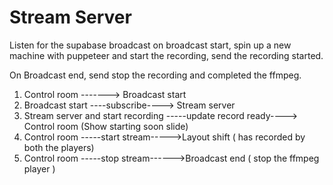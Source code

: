 # Stream Server
Listen for the supabase broadcast on broadcast start, spin up a new machine with puppeteer and start the recording, send the recording started.

On Broadcast end, send stop the recording and completed the ffmpeg.



1. Control room   -------> Broadcast start
2. Broadcast start ----subscribe----> Stream server
3. Stream server and start recording -----update record ready----> Control room (Show starting soon slide)
4. Control room -----start stream----->Layout shift ( has recorded by both the players)
5. Control room -----stop stream------>Broadcast end ( stop the ffmpeg player )
